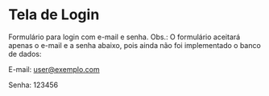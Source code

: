 # Tela de Login
Formulário para login com e-mail e senha.
Obs.: O formulário aceitará apenas o e-mail e a senha abaixo, pois ainda não foi implementado o banco de dados:

E-mail: user@exemplo.com

Senha: 123456
